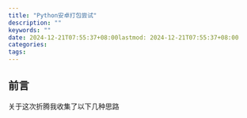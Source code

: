 ```yaml
---
title: "Python安卓打包尝试"
description: ""
keywords: ""
date: 2024-12-21T07:55:37+08:00lastmod: 2024-12-21T07:55:37+08:00
categories: 
tags:  
---
```

## 前言
关于这次折腾我收集了以下几种思路
<!--stackedit_data:
eyJoaXN0b3J5IjpbNjQyNTk1MjQzXX0=
-->